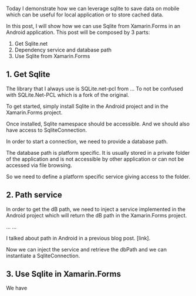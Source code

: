 Today I demonstrate how we can leverage sqlite to save data on mobile which can be useful for local application or to store cached data.

In this post, I will show how we can use Sqlite from Xamarin.Forms in an Android application. This post will be composed by 3 parts:

1. Get Sqlite.net
2. Dependency service and database path
3. Use Sqlite from Xamarin.Forms

## 1. Get Sqlite

The library that I always use is SQLite.net-pcl from ...
To not be confused with SQLite.Net-PCL which is a fork of the original.

To get started, simply install Sqlite in the Android project and in the Xamarin.Forms project.

Once installed, Sqlite namespace should be accessible. And we should also have access to SqliteConnection.

In order to start a connection, we need to provide a database path.

The database path is platform specific. It is usually stored in a private folder of the application and is not accessible by other application or can not be accessed via file browsing.

So we need to define a platform specific service giving access to the folder.

## 2. Path service

In order to get the dB path, we need to inject a service implemented in the Android project which will return the dB path in the Xamarin.Forms project.

...
...

I talked about path in Android in a previous blog post. [link].

Now we can inject the service and retrieve the dbPath and we can instantiate a SqliteConnection.

## 3. Use Sqlite in Xamarin.Forms

We have
